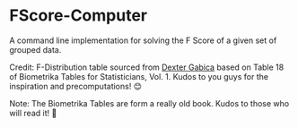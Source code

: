 # FScore-Computer

 A command line implementation for solving the F Score of a given set of grouped data.

Credit:
F-Distribution table sourced from [Dexter Gabica](dggabica@up.edu.ph) based on Table 18 of Biometrika Tables for Statisticians, Vol. 1. Kudos to you guys for the inspiration and precomputations! 😊

Note: The Biometrika Tables are form a really old book. Kudos to those who will read it! 🙇
